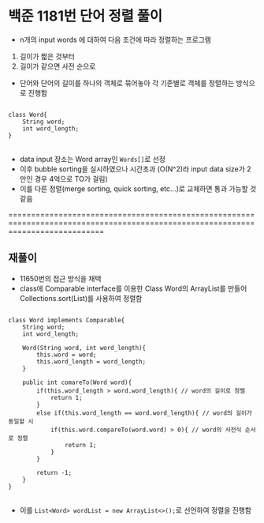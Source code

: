 # 백준 1181번 단어 정렬 풀이

* n개의 input words 에 대하여 다음 조건에 따라 정렬하는 프로그램

1. 길이가 짧은 것부터
2. 길이가 같으면 사전 순으로

* 단어와 단어의 길이를 하나의 객체로 묶어놓아 각 기준별로 객체를 정렬하는 방식으로 진행함

<pre>
<code>
class Word{
    String word;
    int word_length;
}
</code>
</pre>

* data input 장소는 Word array인 ```Words[]```로 선정
* 이후 bubble sorting을 실시하였으나 시간초과 (O(N^2)라 input data size가 2만인 경우 4억으로 TO가 걸림)
* 이를 다른 정렬(merge sorting, quick sorting, etc...)로 교체하면 통과 가능할 것 같음

=================================================================================================================================
## 재풀이
* 11650번의 접근 방식을 채택
* class에 Comparable interface를 이용한 Class Word의 ArrayList를 만들어 Collections.sort(List)를 사용하여 정렬함

<pre>
<code>
class Word implements Comparable<Word>{
    String word;
    int word_length;

    Word(String word, int word_length){
        this.word = word;
        this.word_length = word_length;
    }

    public int comareTo(Word word){
        if(this.word_length > word.word_length){ // word의 길이로 정렬
            return 1;
        }
        else if(this.word_length == word.word_length){ // word의 길이가 동일할 시
            if(this.word.compareTo(word.word) > 0){ // word의 사전식 순서로 정렬
                return 1;
            }
        }

        return -1;
    }
}
</code>
</pre>

* 이를 ```List<Word> wordList = new ArrayList<>();```로 선언하여 정렬을 진행함